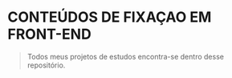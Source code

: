 # CONTEÚDOS DE FIXAÇAO EM FRONT-END

> Todos meus projetos de estudos encontra-se dentro desse repositório.

